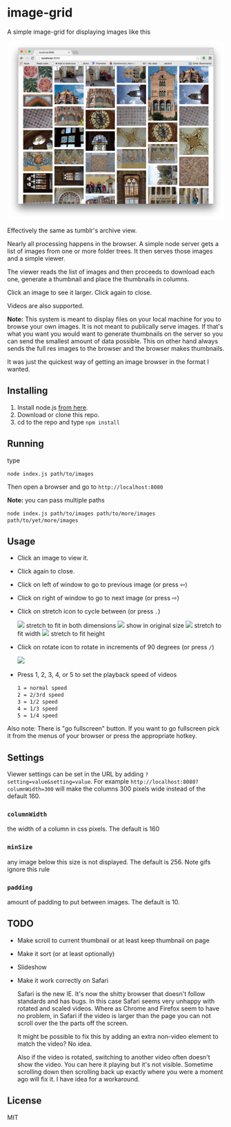 ﻿# image-grid

A simple image-grid for displaying images like this

<img src="images/screenshot-01.jpg" />

Effectively the same as tumblr's archive view.

Nearly all processing happens in the browser. A simple node server gets a list of
images from one or more folder trees. It then serves those images and a simple viewer.

The viewer reads the list of images and then proceeds to download each one, generate
a thumbnail and place the thumbnails in columns.

Click an image to see it larger. Click again to close.

Videos are also supported.

**Note:** This system is meant to display files on your local machine for you to browse your
own images. It is not meant to publically serve images. If that's what you want you
would want to generate thumbnails on the server so you can send the smallest amount of
data possible. This on other hand always sends the full res images to the browser and
the browser makes thumbnails.

It was just the quickest way of getting an image browser in the format I wanted.

## Installing

1.  Install node.js [from here](http://nodejs.org/en/download/).
2.  Download or clone this repo.
3.  cd to the repo and type `npm install`

## Running

type

    node index.js path/to/images

Then open a browser and go to `http://localhost:8080`

**Note:** you can pass multiple paths

    node index.js path/to/images path/to/more/images path/to/yet/more/images

## Usage

*   Click an image to view it.
*   Click again to close.
*   Click on left of window to go to previous image (or press ⇦)
*   Click on right of window to go to next image (or press ⇨)
*   Click on stretch icon to cycle between (or press `.`)

    <img src="https://cdn.rawgit.com/greggman/image-grid/master/public/images/stretch-both.svg" width="32" />
    stretch to fit in both dimensions

    <img src="https://cdn.rawgit.com/greggman/image-grid/master/public/images/stretch-none.svg" width="32" />
    show in original size

    <img src="https://cdn.rawgit.com/greggman/image-grid/master/public/images/stretch-horizontal.svg" width="32" />
    stretch to fit width

    <img src="https://cdn.rawgit.com/greggman/image-grid/master/public/images/stretch-vertical.svg" width="32" />
    stretch to fit height

*   Click on rotate icon to rotate in increments of 90 degrees (or press `/`)

    <img src="https://cdn.rawgit.com/greggman/image-grid/master/public/images/rotate.svg" width="32" />

*   Press 1, 2, 3, 4, or 5 to set the playback speed of videos

        1 = normal speed
        2 = 2/3rd speed
        3 = 1/2 speed
        4 = 1/3 speed
        5 = 1/4 speed

Also note: There is "go fullscreen" button. If you want to go fullscreen pick it from the menus
of your browser or press the appropriate hotkey.

## Settings

Viewer settings can be set in the URL by adding `?setting=value&setting=value`. For example
`http://localhost:8080?columnWidth=300` will make the columns 300 pixels wide instead of the default 160.

### `columnWidth`

the width of a column in css pixels. The default is 160

### `minSize`

any image below this size is not displayed. The default is 256. Note gifs ignore this rule

### `padding`

amount of padding to put between images. The default is 10.

## TODO

*   Make scroll to current thumbnail or at least keep thumbnail on page

*   Make it sort (or at least optionally)

*   Slideshow

*   Make it work correctly on Safari

    Safari is the new IE. It's now the shitty browser that doesn't follow standards and has bugs.
    In this case Safari seems very unhappy with rotated and scaled videos. Where as Chrome and
    Firefox seem to have no problem, in Safari if the video is larger than the page you can
    not scroll over the the parts off the screen.

    It might be possible to fix this by adding an extra non-video element to match the video?
    No idea.

    Also if the video is rotated, switching to
    another video often doesn't show the video. You can here it playing but it's not visible.
    Sometime scrolling down then scrolling back up exactly where you were a moment ago will
    fix it. I have idea for a workaround.





## License

MIT


